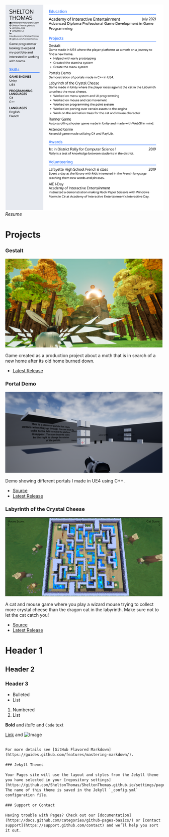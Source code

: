 <img src="Resume.pdf">_Resume_
# Projects

### **Gestalt**

<img src="GestaltSummer.png" alt="Gestalt" width="500"/>

Game created as a production project about a moth that is in search of a new home after its old home burned down.

* [Latest Release](https://team-forest.itch.io/gestalt)

### **Portal Demo**

<img src="image.png" alt="Portal" width="500"/>

Demo showing different portals I made in UE4 using C++.

* [Source](https://github.com/SheltonThomas/Portals)
* [Latest Release](https://github.com/SheltonThomas/Portals/releases/tag/1)

### **Labyrinth of the Crystal Cheese**

<img src="labyrinth.png" alt="Labyrinth" width="500"/>

A cat and mouse game where you play a wizard mouse trying to collect more crystal cheese than the dragon cat in the labyrinth. Make sure not to let the cat catch you!

* [Source](https://github.com/SheltonThomas/LabyrinthOfTheCrystalCheese)
* [Latest Release](https://g1itch4tron.itch.io/labyrinthofthecrystalcheese)

# Header 1
## Header 2
### Header 3

- Bulleted
- List

1. Numbered
2. List

**Bold** and _Italic_ and `Code` text

[Link](url) and ![Image](src)
```

For more details see [GitHub Flavored Markdown](https://guides.github.com/features/mastering-markdown/).

### Jekyll Themes

Your Pages site will use the layout and styles from the Jekyll theme you have selected in your [repository settings](https://github.com/SheltonThomas/SheltonThomas.github.io/settings/pages). The name of this theme is saved in the Jekyll `_config.yml` configuration file.

### Support or Contact

Having trouble with Pages? Check out our [documentation](https://docs.github.com/categories/github-pages-basics/) or [contact support](https://support.github.com/contact) and we’ll help you sort it out.
